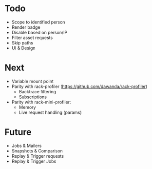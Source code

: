 # Todo

- Scope to identified person
- Render badge 
- Disable based on person/IP
- Filter asset requests
- Skip paths
- UI & Design

# Next

- Variable mount point 
- Parity with rack-profiler (https://github.com/dawanda/rack-profiler)
  - Backtrace filtering
  - Subscriptions
- Parity with rack-mini-profiler:
  - Memory
  - Live request handling (params)

# Future

- Jobs & Mailers
- Snapshots & Comparison 
- Replay & Trigger requests
- Replay & Trigger Jobs

